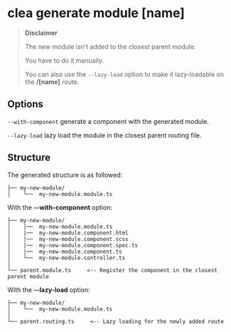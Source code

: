 # clea generate module [name]

> **Disclaimer**
>
> The new module isn't added to the closest parent module.
>
> You have to do it manually.
>
> You can also use the `--lazy-load` option to make it lazy-loadable on the **/[name]** route.

## Options

`--with-component` generate a component with the generated module.

`--lazy-load` lazy load the module in the closest parent routing file.

## Structure

The generated structure is as followed:

```
├── my-new-module/
│    └──  my-new-module.module.ts
```

With the **--with-component** option:

```
├── my-new-module/
│    |──  my-new-module.module.ts
│    |──  my-new-module.component.html
│    |──  my-new-module.component.scss
│    |──  my-new-module.component.spec.ts
│    |──  my-new-module.component.ts
│    └──  my-new-module.controller.ts
│
└── parent.module.ts     <-- Register the component in the closest parent module
```

With the **--lazy-load** option:

```
├── my-new-module/
│    └──  my-new-module.module.ts
│
└── parent.routing.ts     <-- Lazy loading for the newly added route
```

